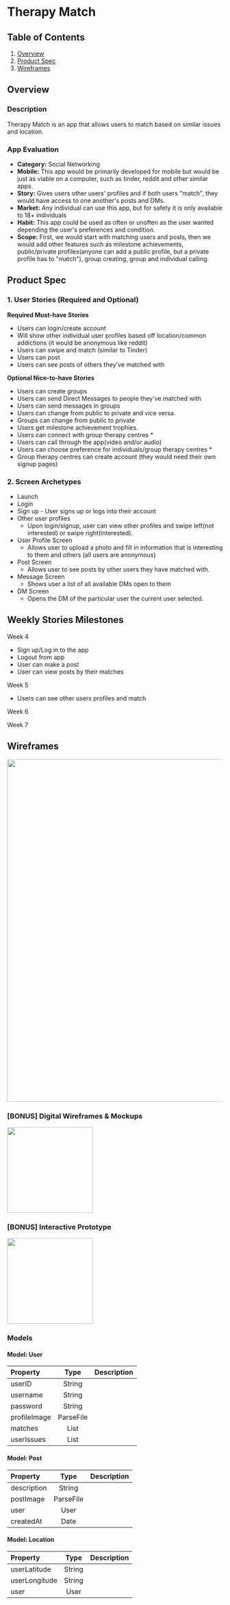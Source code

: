 Therapy Match
===

## Table of Contents
1. [Overview](#Overview)
1. [Product Spec](#Product-Spec)
1. [Wireframes](#Wireframes)

## Overview
### Description
Therapy Match is an app that allows users to match based on similar issues and location.

### App Evaluation
- **Category:** Social Networking
- **Mobile:** This app would be primarily developed for mobile but would be just as viable on a computer, such as tinder, reddit and other similar apps. 
- **Story:** Gives users other users' profiles and if both users "match", they would have access to one another's posts and DMs.
- **Market:** Any individual can use this app, but for safety it is only available to 18+ individuals
- **Habit:** This app could be used as often or unoften as the user wanted depending the user's preferences and condition.
- **Scope:** First, we would start with matching users and posts, then we would add other features such as milestone achievements, public/private profiles(anyone can add a public profile, but a private profile has to "match"), group creating, group and individual calling.

## Product Spec
### 1. User Stories (Required and Optional)

**Required Must-have Stories**

* Users can login/create account
* Will show other individual user profiles based off location/common addictions (it would be anonymous like reddit)
* Users can swipe and match (similar to Tinder)
* Users can post
* Users can see posts of others they've matched with

**Optional Nice-to-have Stories**

* Users can create groups
* Users can send Direct Messages to people they've matched with
* Users can send messages in groups
* Users can change from public to private and vice versa.
* Groups can change from public to private
* Users get milestone achievement trophies.
* Users can connect with group therapy centres *
* Users can call through the app(video and/or audio)
* Users can choose preference for individuals/group therapy centres *
* Group therapy centres can create account (they would need their own signup pages)

### 2. Screen Archetypes

* Launch
* Login 
* Sign up - User signs up or logs into their account
* Other user profiles
   * Upon login/signup, user can view other profiles and swipe left(not interested) or swipe right(interested).
* User Profile Screen 
   * Allows user to upload a photo and fill in information that is interesting to them and others (all users are anonymous)
* Post Screen
   * Allows user to see posts by other users they have matched with.
* Message Screen
   * Shows user a list of all available DMs open to them
* DM Screen
    * Opens the DM of the particular user the current user selected.



## Weekly Stories Milestones

Week 4

* Sign up/Log in to the app
* Logout from app
* User can make a post
* User can view posts by their matches

Week 5

* Users can see other users profiles and match

Week 6


Week 7



## Wireframes
<img src="https://i.imgur.com/lNQ4xRy.png" width=800><br>

### [BONUS] Digital Wireframes & Mockups
<img src="" height=200>

### [BONUS] Interactive Prototype
<img src="" width=200>

### Models
#### Model: User
| Property     | Type      | Description   |
| :---         |    :----: |          ---: |
| userID       | String    |               |
| username     | String    |               |
| password     | String    |               |
| profileImage | ParseFile |               |
| matches      | List<User>|               |
| userIssues   | List<string>|               |

#### Model: Post
| Property   | Type   | Description   |
| :---       | :----: |          ---: |
| description| String |               |
| postImage  | ParseFile|             |
| user       | User   |               |
| createdAt  | Date   |               |

#### Model: Location
| Property    | Type             | Description   |
| :---        |    :----:        |          ---: |
| userLatitude  | String           |               |
| userLongitude        | String  |               |
| user       | User |               |


